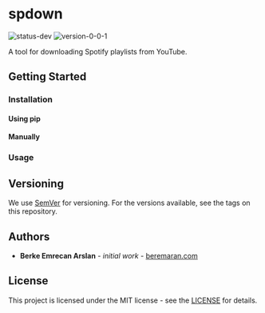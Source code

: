 # spdown
![status-dev](https://img.shields.io/badge/status-dev-yellow.svg)
![version-0-0-1](https://img.shields.io/badge/version-0.0.1-blue.svg)

A tool for downloading Spotify playlists from YouTube.

## Getting Started

### Installation

#### Using pip
#### Manually

### Usage

## Versioning
We use [SemVer](http://semver.org) for versioning. For the versions available, see the
tags on this repository.

## Authors
 * __Berke Emrecan Arslan__ - _initial work_ - [beremaran.com](https://beremaran.com)
 
## License
This project is licensed under the MIT license - see the [LICENSE](LICENSE) for details.